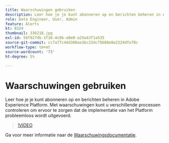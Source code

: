 ```yaml
---
title: Waarschuwingen gebruiken
description: Leer hoe je je kunt abonneren op en berichten beheren in Adobe Experience Platform. Met waarschuwingen kunt u verschillende processen controleren om ervoor te zorgen dat de implementatie van het Platform probleemloos wordt uitgevoerd.
role: Data Engineer, User, Admin
feature: Alerts
kt: 8324
thumbnail: 336218.jpg
exl-id: 56f927db-1f16-4c0b-a0e0-a25e43f1a535
source-git-commit: cc7a77c4dd380ae1bc23dc75608e8e2224dfe78c
workflow-type: tm+mt
source-wordcount: '73'
ht-degree: 5%

---
```


# Waarschuwingen gebruiken

Leer hoe je je kunt abonneren op en berichten beheren in Adobe Experience Platform. Met waarschuwingen kunt u verschillende processen controleren om ervoor te zorgen dat de implementatie van het Platform probleemloos wordt uitgevoerd.

>[!VIDEO](https://video.tv.adobe.com/v/336218?quality=12&learn=on)

Ga voor meer informatie naar de [Waarschuwingsdocumentatie](https://experienceleague.adobe.com/docs/experience-platform/observability/alerts/overview.html).